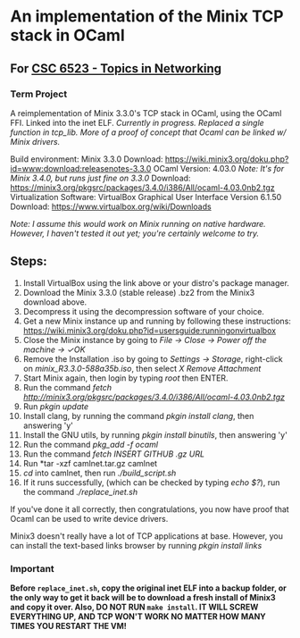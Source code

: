 # An implementation of the Minix TCP stack in OCaml

## For [CSC 6523 - Topics in Networking](https://sandbox.mc.edu/~bennet/cs6523b/syl.html)

### Term Project

A reimplementation of Minix 3.3.0's TCP stack in OCaml, using the OCaml FFI. Linked into the inet ELF.
*Currently in progress. Replaced a single function in tcp_lib.
More of a proof of concept that Ocaml can be linked w/ Minix drivers.*

Build environment: Minix 3.3.0
Download: <https://wiki.minix3.org/doku.php?id=www:download:releasenotes-3.3.0>
OCaml Version: 4.03.0 *Note: It's for Minix 3.4.0, but runs just fine on 3.3.0*
Download: <https://minix3.org/pkgsrc/packages/3.4.0/i386/All/ocaml-4.03.0nb2.tgz>
Virtualization Software: VirtualBox Graphical User Interface Version 6.1.50
Download: <https://www.virtualbox.org/wiki/Downloads>

*Note: I assume this would work on Minix running on native hardware. However,
I haven't tested it out yet; you're certainly welcome to try.*

## Steps:
1. Install VirtualBox using the link above or your distro's package manager.
2. Download the Minix 3.3.0 (stable release) .bz2 from the Minix3 download above.
3. Decompress it using the decompression software of your choice.
4. Get a new Minix instance up and running by following these instructions:
  <https://wiki.minix3.org/doku.php?id=usersguide:runningonvirtualbox>
6. Close the Minix instance by going to *File -> Close -> Power off the machine -> ✓OK*
5. Remove the Installation .iso by going to *Settings -> Storage*, right-click on
*minix_R3.3.0-588a35b.iso*, then select *X Remove Attachment*
6. Start Minix again, then login by typing *root* then ENTER.
7. Run the command *fetch http://minix3.org/pkgsrc/packages/3.4.0/i386/All/ocaml-4.03.0nb2.tgz*
8. Run *pkgin update*
9. Install clang, by running the command *pkgin install clang*, then answering 'y'
10. Install the GNU utils, by running *pkgin install binutils*, then answering 'y'
10. Run the command *pkg_add -f ocaml*
11. Run the command *fetch INSERT GITHUB .gz URL*
12. Run *tar -xzf camlnet.tar.gz camlnet
13. *cd* into camlnet, then run *./build_script.sh*
14. If it runs successfully, (which can be checked by typing *echo $?*),
run the command *./replace_inet.sh*

If you've done it all correctly, then congratulations, you now have proof
that Ocaml can be used to write device drivers.

Minix3 doesn't really have a lot of TCP applications at base.
However, you can install the text-based links browser by running
*pkgin install links*

### Important
**Before `replace_inet.sh`, copy the original inet ELF into a backup folder,
or the only way to get it back will be to download a fresh install of Minix3 and copy it over.
Also, DO NOT RUN `make install`. IT WILL SCREW EVERYTHING UP, AND TCP WON'T
WORK NO MATTER HOW MANY TIMES YOU RESTART THE VM!**
